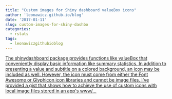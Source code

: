 ```yaml
---
title: "Custom images for Shiny dashboard valueBox icons"
author: 'leonawicz.github.io/blog'
date: '2017-01-11'
slug: custom-images-for-shiny-dashbo
categories:
  - rstats
tags:
  - leonawiczgithubioblog
---
```


[The shinydashboard package provides functions like valueBox that conveniently display basic information like summary statistics. In addition to presenting a value and subtitle on a colored background, an icon may be included as well. However, the icon must come from either the Font Awesome or Glyphicon icon libraries and cannot be image files. I've provided a gist that shows how to achieve the use of custom icons with local image files stored in an app's www/...<click to read more>](https://leonawicz.github.io/blog/post/custom-images-for-shiny-dashboard-valuebox-icons/)

